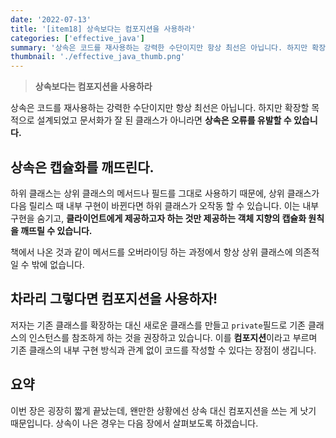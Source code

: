```yaml
---
date: '2022-07-13'
title: '[item18] 상속보다는 컴포지션을 사용하라'
categories: ['effective_java']
summary: '상속은 코드를 재사용하는 강력한 수단이지만 항상 최선은 아닙니다. 하지만 확장할 목적으로 설계되었고 문서화가 잘 된 클래스가 아니라면 상속은 오류를 유발할 수 있습니다.'
thumbnail: './effective_java_thumb.png'
---
```


> **상속보다는 컴포지션을 사용하라**

상속은 코드를 재사용하는 강력한 수단이지만 항상 최선은 아닙니다. 하지만 확장할 목적으로 설계되었고 문서화가 잘 된 클래스가 아니라면 **상속은 오류를 유발할 수 있습니다.**

## 상속은 캡슐화를 깨뜨린다.
하위 클래스는 상위 클래스의 메서드나 필드를 그대로 사용하기 때문에, 상위 클래스가 다음 릴리스 때 내부 구현이 바뀐다면 하위 클래스가 오작동 할 수 있습니다. 이는 내부 구현을 숨기고, **클라이언트에게 제공하고자 하는 것만 제공하는 객체 지향의 캡슐화 원칙을 깨뜨릴 수 있습니다.** 

책에서 나온 것과 같이 메서드를 오버라이딩 하는 과정에서 항상 상위 클래스에 의존적일 수 밖에 없습니다.

## 차라리 그렇다면 컴포지션을 사용하자!
저자는 기존 클래스를 확장하는 대신 새로운 클래스를 만들고 `private`필드로 기존 클래스의 인스턴스를 참조하게 하는 것을 권장하고 있습니다. 이를 **컴포지션**이라고 부르며 기존 클래스의 내부 구현 방식과 관계 없이 코드를 작성할 수 있다는 장점이 생깁니다.

## 요약
이번 장은 굉장히 짧게 끝났는데, 왠만한 상황에선 상속 대신 컴포지션을 쓰는 게 낫기 때문입니다. 상속이 나은 경우는 다음 장에서 살펴보도록 하겠습니다.